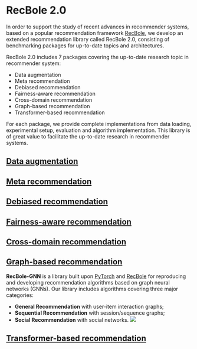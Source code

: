 # RecBole 2.0
In order to support the study of recent advances in recommender
systems, based on a popular recommendation framework [RecBole](https://github.com/RUCAIBox/Recbole), we develop an extended recommendation library called RecBole 2.0, consisting of benchmarking packages for up-to-date topics and architectures. 

RecBole 2.0 includes 7 packages covering the up-to-date research topic in recommender system:

* Data augmentation
* Meta recommendation
* Debiased recommendation
* Fairness-aware recommendation
* Cross-domain recommendation
* Graph-based recommendation
* Transformer-based recommendation

For each package, we provide complete implementations from data loading, experimental
setup, evaluation and algorithm implementation. This library is of great value to facilitate the up-to-date research in recommender
systems. 


## [Data augmentation](https://github.com/RUCAIBox/RecBole-DA)

## [Meta recommendation](https://github.com/nuster1128/RecBole-MetaRec)

## [Debiased recommendation](https://github.com/JingsenZhang/RecBole-Debias)

## [Fairness-aware recommendation](https://github.com/TangJiakai/RecBole-FairRec)

## [Cross-domain recommendation](https://github.com/RUCAIBox/RecBole-CDR)

## [Graph-based recommendation](https://github.com/RUCAIBox/RecBole-GNN)
**RecBole-GNN** is a library built upon [PyTorch](https://pytorch.org) and [RecBole](https://github.com/RUCAIBox/RecBole) for reproducing and developing recommendation algorithms based on graph neural networks (GNNs). Our library includes algorithms covering three major categories:
* **General Recommendation** with user-item interaction graphs;
* **Sequential Recommendation** with session/sequence graphs;
* **Social Recommendation** with social networks.
![](asset/arch.png)

## [Transformer-based recommendation](https://github.com/RUCAIBOX/RecBole-TRM)

